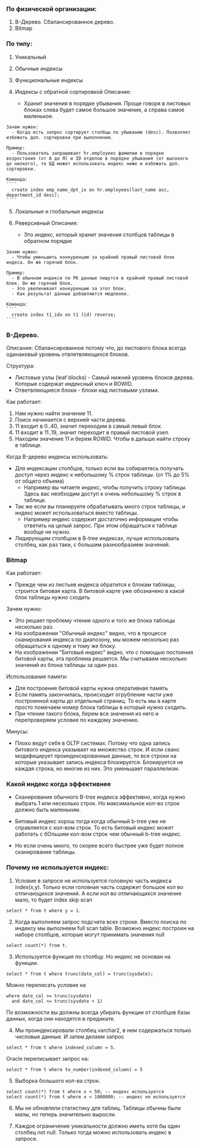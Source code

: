 ### По физической организации: 
  1. B-Дерево. Сбалансированное дерево.
  2. Bitmap

### По типу: 
  1. Уникальный
  2. Обычные индексы
  3. Функциональные индексы
  
  4. Индексы с обратной сортировкой
    Описание:
	  - Хранит значения в порядке убывания. Проще говоря в листовых блоках слева будет самое большое значение, а справа самое маленькое.
	  
	Зачем нужен: 
	  - Когда есть запрос сортирует столбцы по убыванию (desc). Позволяет избежать доп. сортировки при выполнении.
	
	Пример: 
	  - Пользователь запрашивает hr.employees фамилии в порядке возростания (от А до Я) и ID отделов в порядке убывания (от высокого до низкого), то БД может использовать индекс ниже и избежать доп. сортировки.
	  
	Команда: 
	````
	  create index emp_name_dpt_ix on hr.employees(last_name asc, department_id desc);
	````
	
  5. Локальные и глобальные индексы
  
  6. Реверсивный
    Описание: 
	  - Это индекс, который хранит значения столбцов таблицы в обратном порядке
	
	Зачем нужен: 
	  - Чтобы уменьшить конкуренцию за крайний правый листовой блок индеса. Он же горячий блок.
	  
	Пример: 
	  - В обычном индексе по PK данные пишутся в крайний правый листовой блок. Он же горячий блок. 
	  - Это увеличивает конкуренцию за этот блок. 
	  - Как результат данные добавляются медленее.
	 
	Команда: 
	````
	  create index t1_idx on t1 (id) reverse;
	````
	
 
 
### B-Дерево.
Описание: Сбалансированное потому что, до листового блока всегда одинаковый уровень отвлетвляющихся блоков. 

Структура: 
  - Листовые узлы (leaf blocks) - Самый нижний уровень блоков дерева. Которые содержат индексный ключ и ROWID.
  - Ответвляющиеся блоки - блоки над листовыми узлами.
  
Как работает: 
  1. Нам нужно найти значение 11.
  2. Поиск начинается с верхней части дерева.
  3. 11 входит в 0..40, значит переходим в самый левый блок.
  4. 11 входит в 11..19, значит переходит в правый листовой узел.
  5. Находим значение 11 и берем ROWID. Чтобы в дальше найти строку в таблице.

Когда B-дерево индексы использовать:
  - Для индексации столбцов, только если вы собираетесь получать доступ через индекс к небольшому % строк таблицы. (от 1% до 5% от общего объема)
    - Например вы читаете индекс, чтобы получить строку таблицы. Здесь вас необходим доступ к очень небольшому % строк в таблице.
  - Так же если вы планируете обрабатывать много строк таблицы, и индекс может использоваться вместо таблицы.
    - Например индекс содержит достаточно информации чтобы ответить на целый запрос. При этом обращаться к таблице вообще не нужно.
  - Лидирующим столбцом в B-tree индексах, лучше использовать столбец, как раз таки, с большим разнообразием значений.
	


### Bitmap
Как работает:
  - Прежде чем из листьев индекса обратится к блокам таблицы, строится битовая карта. В битовой карте уже обозначено в какой блок таблицы нужно сходить

Зачем нужно: 
  - Это решает проблему чтения одного и того же блока таблицы несколько раз.
  - На изображении "Обычный индекс" видно, что в процессе сканирования индекса по диапозону, мы можем несколько раз обращаться к одному и тому же блоку.
  - На изображении "Битовый индекс" видно, что с помощью постоения битовой карты, эта проблема решается. Мы считываем несколько значений из блока таблицы за один раз.

Использование памяти:
  - Для построения битовой карты нужна оперативная память
  - Если память закончилась, происходит огрубление части уже построенной карты до отдельный страниц. То есть мы в карте просто помечаем номер блока таблицы в который нужно сходить.
  - При чтении такого блока, берем все значения из него и перепроверяем условие по каждому значению.
 
Минусы: 
  - Плохо ведут себя в OLTP системах. Потому что одна запись битового индекса указывает на множество строк. И если сеанс модифицирует проиндексированные данные, то все строки на которые указывает запись индекса блокируется. Блокируется не каждая строка, но многие из них. Это уменьшает параллелизм. 



### Какой индекс когда эффективнее
  - Сканирование обычного B-tree индекса эффективно, когда нужно выбрать 1 или несколько строк. Но максимальное кол-во строк должно быть маленьким.

  - Битовый индекс хорош тогда когда обычный b-tree уже не справляется с кол-вом строк. То есть битовый индекс может работать с бОльшим кол-вом строк чем обычный b-tree индекс.

  - Но если очень много, то скорее всего быстрее уже будет полное сканирование таблицы.
  
  

### Почему не используется индекс: 
  1. Условие в запросе не используется головную часть индекса index(x,y). Только если головная часть содержит большое кол во отличающихся значений. А если кол во отличающихся значение мало, то будет index skip scan
  ````
  select * from t where y = 1. 
  `````


  2. Когда выполняем запрос подсчета всех строке. Вместо поиска по индексу мы выполняем full scan table. Возможно индекс построен на наборе столбцов, которые могут принимать значения null
  ````
  select count(*) from t. 
  ````
  
  3. Используется функция по столбцу. Но индекс не основан на функции.
  ````
  select * from t where trunc(date_col) = trunc(sysdate);
  ````
  Можно переписать условие на 
  ````
  where date_col >= trunc(sysdate)
    and date_col <= trunc(sysdate + 1)
  ````
  По возможности вы должны всегда убирать функции от столбцов базы данных, когда они находятся в предикате.


  4. Мы проиндексировали столбец varchar2, в нем содержаться только числовые данные. И затем делаем запрос 
  ````
  select * from t where indexed_column = 5. 
  ````
  Oracle переписывает запрос на:
  ````
  select * from t where to_number(indexed_column) = 5
  ````

  5. Выборка большого кол-ва строк.
  ````
  select count(*) from t where x < 50; -- индекс используется
  select count(*) from t where x < 1000000; -- индекс не используется
  ````

  6. Мы не обновляли статистику для таблиц. Таблицы обычны были малы, но теперь значительно выросли.

  7. Каждое ограничение уникальности должно иметь хотя бы один столбец not null. Только тогда можно использовать индекс в запросе.